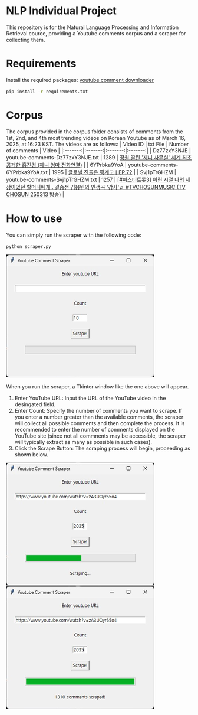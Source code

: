 # NLP Individual Project
This repository is for the Natural Language Processing and Information Retrieval cource, providing a Youtube comments corpus and a scraper for collecting them.

# Requirements
Install the required packages: [youtube comment downloader](https://github.com/egbertbouman/youtube-comment-downloader)
```bash
pip install -r requirements.txt
```

# Corpus
The corpus provided in the corpus folder consists of comments from the 1st, 2nd, and 4th most trending videos on Korean Youtube as of March 16, 2025, at 16:23 KST. The videos are as follows:
| Video ID | txt File | Number of comments | Video |
|:-------:|:-------:|:-------:|:-------:|
| Dz77zxY3NJE | youtube-comments-Dz77zxY3NJE.txt | 1289 | [정원 딸린 '제니 사무실' 세계 최초 공개한 홍진경 (제니 엄마 전화연결)](https://www.youtube.com/watch?v=Dz77zxY3NJE) |
| 6YPrbka9YoA | youtube-comments-6YPrbka9YoA.txt | 1995 | [글로벌 진출은 핑계고ㅣEP.72](https://www.youtube.com/watch?v=6YPrbka9YoA) |
| Svj1pTrGHZM | youtube-comments-Svj1pTrGHZM.txt | 1257 | [[#미스터트롯3] 어린 시절 나의 세상이었던 할머니에게.. 결승전 김용빈의 인생곡 '감사'♬ #TVCHOSUNMUSIC (TV CHOSUN 250313 방송)](https://www.youtube.com/watch?v=Svj1pTrGHZM) |

# How to use
You can simply run the scraper with the following code:
```bash
python scraper.py
```
![how to use 1](./images/how-to-use-1.jpg)
  
When you run the scraper, a Tkinter window like the one above will appear.
1. Enter YouTube URL: Input the URL of the YouTube video in the desingated field.
2. Enter Count: Specify the number of comments you want to scrape. If you enter a number greater than the available comments, the scraper will collect all possible comments and then complete the process. It is recommended to enter the number of comments displayed on the YouTube site (since not all commnents may be accessible, the scraper will typically extract as many as possible in such cases).
3. Click the Scrape Button: The scraping process will begin, proceeding as shown below.
   
![how to use 2](./images/how-to-use-2.jpg)
![how to use 3](./images/how-to-use-3.jpg)

